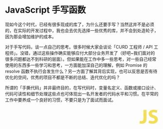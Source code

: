 # JavaScript 手写函数

现如今这个时代，已经有很多现成的库了，为什么还要手写？当然这并不是必须的，在实际的开发过程中，我也会去优先选择一些优秀的库，并不会到处造轮子，因为那会增加维护的成本。

对于手写代码，谈一点自己的思考。很多时候大家会谈论「CURD 工程师 / API 工程师」。没错，通过这些操作确实能够应付大部分业务开发了（好吧~我们面对的很多问题都达不到科研的层面）。但如果能在工作中多一些思考，对一些自己经常使用的东西多一些学习和思考，一方面能加深自己的理解，例如 Promise 的 resolve 函数不执行会发生什么？另一方面了解其背后实现，也可以反思是否有待优化的空间，优秀的项目不都是不断的总结、迭代优化的吗？

所谓的「手撕代码」并非最终目的，在写代码时，变量名定义、函数或接口设计、代码可读性和细节处理这些点也可体现出一名开发者的代码水平和习惯。在平常的工作中要养成一个良好的习惯，不要只是为了面试而面试。

<div style="text-align: right">
  <svg t="1595948360275" class="icon" viewBox="0 0 1024 1024" version="1.1" xmlns="http://www.w3.org/2000/svg" p-id="11728" xmlns:xlink="http://www.w3.org/1999/xlink" width="64" height="64"><defs><style type="text/css"></style></defs><path d="M238.592 155.648H399.36v450.56C399.36 809.984 302.08 880.64 146.432 880.64c-37.888 0-87.04-6.144-118.784-17.408l18.432-130.048c22.528 7.168 51.2 12.288 82.944 12.288 67.584 0 110.592-30.72 110.592-141.312V155.648h-1.024z m301.056 547.84c41.984 22.528 110.592 44.032 179.2 44.032 73.728 0 113.664-30.72 113.664-78.848 0-43.008-33.792-69.632-119.808-99.328-118.784-40.96-197.632-107.52-197.632-211.968C515.072 235.52 617.472 143.36 785.408 143.36c81.92 0 139.264 16.384 182.272 35.84L931.84 308.224c-27.648-13.312-79.872-33.792-148.48-33.792-69.632 0-103.424 32.768-103.424 68.608 0 45.056 38.912 65.536 132.096 101.376 125.952 46.08 184.32 112.64 184.32 214.016 0 119.808-91.136 221.184-286.72 221.184-81.92 0-161.792-22.528-201.728-44.032l31.744-132.096z" fill="#F4DE51" p-id="11729"></path></svg>
</div>
